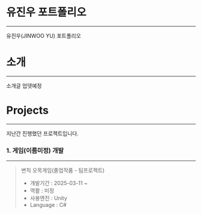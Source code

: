 # 유진우 포트폴리오
---
유진우(JINWOO YU) 포트폴리오
# 소개
---
소개글 업뎃예정

# Projects
---
지난간 진행했던 프로젝트입니다.

### 1. 게임(이름미정) 개발
---
> 변칙 오목게임(졸업작품 - 팀프로젝트)
> + 개발기간 : 2025-03-11 ~
> + 역활 : 미정
> + 사용엔진 : Unity
> + Language : C#
